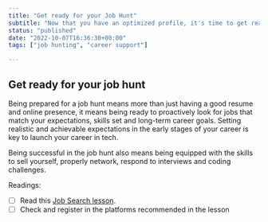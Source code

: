 ```yaml
---
title: "Get ready for your Job Hunt"
subtitle: "Now that you have an optimized profile, it's time to get ready to start applying. Having a job-hunt strategy drastically increases the chances to land interviews."
status: "published"
date: "2022-10-07T16:36:30+00:00"
tags: ["job hunting", "career support"]

---
```


## Get ready for your job hunt 

Being prepared for a job hunt means more than just having a good resume and online presence, it means being ready to proactively look for jobs that match your expectations, skills set and long-term career goals. Setting realistic and achievable expectations in the early stages of your career is key to launch your career in tech. 

Being successful in the job hunt also means being equipped with the skills to sell yourself, properly network, respond to interviews and coding challenges. 

Readings: 

- [ ] Read this [Job Search lesson](https://www.notion.so/4geeksacademy/Job-Search-B-squeda-de-Empleo-132aeee3fdc34553a37f7a580bf712ac).  
- [ ] Check and register in the platforms recommended in the lesson 
